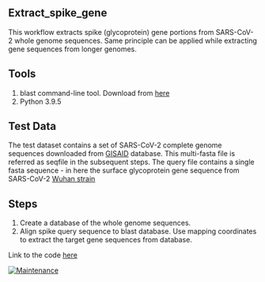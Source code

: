## Extract_spike_gene

This workflow extracts spike (glycoprotein) gene portions from SARS-CoV-2 whole genome sequences.
Same principle can be applied while extracting gene sequences from longer genomes.

## Tools 
1. blast command-line tool. Download from [here](https://ftp.ncbi.nlm.nih.gov/blast/executables/blast+/LATEST/)
2. Python 3.9.5

## Test Data
The test dataset contains a set of SARS-CoV-2 complete genome sequences downloaded from [GISAID](https://www.gisaid.org) database.
This multi-fasta file is referred as seqfile in the subsequent steps. The query file contains a single fasta sequence - in here the 
surface glycoprotein gene sequence from SARS-CoV-2 [Wuhan strain](https://www.ncbi.nlm.nih.gov/nuccore/NC_045512.2)

## Steps
1. Create a database of the whole genome sequences.
2. Align spike query sequence to blast database. Use mapping coordinates to extract the target gene sequences from database.

Link to the code [here](https://github.com/mikemwanga/wf-sars_cov_spike_gene/blob/main/wf/__init__.py)

[![Maintenance](https://img.shields.io/badge/Maintained%3F-yes-green.svg)](https://GitHub.com/Naereen/StrapDown.js/graphs/commit-activity)